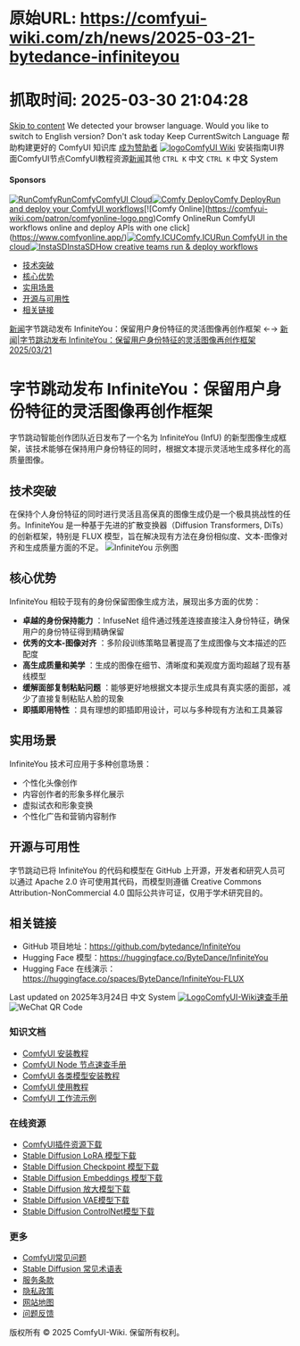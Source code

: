 # 原始URL: https://comfyui-wiki.com/zh/news/2025-03-21-bytedance-infiniteyou

# 抓取时间: 2025-03-30 21:04:28

[Skip to content](https://comfyui-wiki.com/zh/news/2025-03-21-bytedance-infiniteyou#reach-skip-nav)
We detected your browser language. Would you like to switch to English version?
Don't ask today
Keep CurrentSwitch Language
帮助构建更好的 ComfyUI 知识库 [成为赞助者](https://comfyui-wiki.com/zh/patrons)
[![logo](https://comfyui-wiki.com/logo.svg)ComfyUI Wiki](https://comfyui-wiki.com/zh)
安装指南UI界面ComfyUI节点ComfyUI教程资源[新闻](https://comfyui-wiki.com/zh/news)其他
`CTRL K`
中文
`CTRL K`
中文
System
#### Sponsors
[![RunComfy](https://comfyui-wiki.com/patron/runcomfy-logo.png)RunComfyComfyUI Cloud](https://www.runcomfy.com)[![Comfy Deploy](https://comfyui-wiki.com/patron/comfydeploy-logo.png)Comfy DeployRun and deploy your ComfyUI workflows](https://comfydeploy.com/?utm_source='comfyui-wiki'&utm_content='sidebar')[![Comfy Online](https://comfyui-wiki.com/patron/comfyonline-logo.png)Comfy OnlineRun ComfyUI workflows online and deploy APIs with one click](https://www.comfyonline.app/)[![Comfy.ICU](https://comfyui-wiki.com/patron/comfy-icu-logo.png)Comfy.ICURun ComfyUI in the cloud](https://comfy.icu/)[![InstaSD](https://comfyui-wiki.com/patron/instasd-logo.png)InstaSDHow creative teams run & deploy workflows](https://www.instasd.com/)
  * [技术突破](https://comfyui-wiki.com/zh/news/2025-03-21-bytedance-infiniteyou#技术突破)
  * [核心优势](https://comfyui-wiki.com/zh/news/2025-03-21-bytedance-infiniteyou#核心优势)
  * [实用场景](https://comfyui-wiki.com/zh/news/2025-03-21-bytedance-infiniteyou#实用场景)
  * [开源与可用性](https://comfyui-wiki.com/zh/news/2025-03-21-bytedance-infiniteyou#开源与可用性)
  * [相关链接](https://comfyui-wiki.com/zh/news/2025-03-21-bytedance-infiniteyou#相关链接)


[](https://forms.gle/LRjjgeMwDYLdwXbk9)
[新闻](https://comfyui-wiki.com/zh/news "新闻")字节跳动发布 InfiniteYou：保留用户身份特征的灵活图像再创作框架
←→
[新闻|字节跳动发布 InfiniteYou：保留用户身份特征的灵活图像再创作框架2025/03/21](https://comfyui-wiki.com/zh/news/2025-03-21-bytedance-infiniteyou)
# 字节跳动发布 InfiniteYou：保留用户身份特征的灵活图像再创作框架
字节跳动智能创作团队近日发布了一个名为 InfiniteYou (InfU) 的新型图像生成框架，该技术能够在保持用户身份特征的同时，根据文本提示灵活地生成多样化的高质量图像。
## 技术突破[](https://comfyui-wiki.com/zh/news/2025-03-21-bytedance-infiniteyou#技术突破)
在保持个人身份特征的同时进行灵活且高保真的图像生成仍是一个极具挑战性的任务。InfiniteYou 是一种基于先进的扩散变换器（Diffusion Transformers, DiTs）的创新框架，特别是 FLUX 模型，旨在解决现有方法在身份相似度、文本-图像对齐和生成质量方面的不足。
![InfiniteYou 示例图](https://raw.githubusercontent.com/bytedance/InfiniteYou/main/assets/teaser.jpg)
## 核心优势[](https://comfyui-wiki.com/zh/news/2025-03-21-bytedance-infiniteyou#核心优势)
InfiniteYou 相较于现有的身份保留图像生成方法，展现出多方面的优势：
  * **卓越的身份保持能力** ：InfuseNet 组件通过残差连接直接注入身份特征，确保用户的身份特征得到精确保留
  * **优秀的文本-图像对齐** ：多阶段训练策略显著提高了生成图像与文本描述的匹配度
  * **高生成质量和美学** ：生成的图像在细节、清晰度和美观度方面均超越了现有基线模型
  * **缓解面部复制粘贴问题** ：能够更好地根据文本提示生成具有真实感的面部，减少了直接复制粘贴人脸的现象
  * **即插即用特性** ：具有理想的即插即用设计，可以与多种现有方法和工具兼容


## 实用场景[](https://comfyui-wiki.com/zh/news/2025-03-21-bytedance-infiniteyou#实用场景)
InfiniteYou 技术可应用于多种创意场景：
  * 个性化头像创作
  * 内容创作者的形象多样化展示
  * 虚拟试衣和形象变换
  * 个性化广告和营销内容制作


## 开源与可用性[](https://comfyui-wiki.com/zh/news/2025-03-21-bytedance-infiniteyou#开源与可用性)
字节跳动已将 InfiniteYou 的代码和模型在 GitHub 上开源，开发者和研究人员可以通过 Apache 2.0 许可使用其代码，而模型则遵循 Creative Commons Attribution-NonCommercial 4.0 国际公共许可证，仅用于学术研究目的。
## 相关链接[](https://comfyui-wiki.com/zh/news/2025-03-21-bytedance-infiniteyou#相关链接)
  * GitHub 项目地址：<https://github.com/bytedance/InfiniteYou>
  * Hugging Face 模型：<https://huggingface.co/ByteDance/InfiniteYou>
  * Hugging Face 在线演示：<https://huggingface.co/spaces/ByteDance/InfiniteYou-FLUX>


Last updated on 2025年3月24日
中文
System
[![Logo](https://comfyui-wiki.com/logo.svg)ComfyUI-Wiki速查手册](https://comfyui-wiki.com/zh)
[](https://x.com/ComfyUIWiki)
![WeChat QR Code](https://comfyui-wiki.com/qrcode.jpg)
### 知识文档
  * [ComfyUI 安装教程](https://comfyui-wiki.com/zh/install)
  * [ComfyUI Node 节点速查手册](https://comfyui-wiki.com/zh/comfyui-nodes)
  * [ComfyUI 各类模型安装教程](https://comfyui-wiki.com/zh/install/install-models)
  * [ComfyUI 使用教程](https://comfyui-wiki.com/zh/tutorial)
  * [ComfyUI 工作流示例](https://comfyui-wiki.com/zh/workflows)


### 在线资源
  * [ComfyUI插件资源下载](https://comfyui-wiki.com/zh/resource/custom-nodes)
  * [Stable Diffusion LoRA 模型下载](https://comfyui-wiki.com/zh/resource/lora-models)
  * [Stable Diffusion Checkpoint 模型下载](https://comfyui-wiki.com/zh/resource/stable-diffusion-models)
  * [Stable Diffusion Embeddings 模型下载](https://comfyui-wiki.com/zh/resource/embedding-models)
  * [Stable Diffusion 放大模型下载](https://comfyui-wiki.com/zh/resource/upscale-models)
  * [Stable Diffusion VAE模型下载](https://comfyui-wiki.com/zh/resource/vae-models)
  * [Stable Diffusion ControlNet模型下载](https://comfyui-wiki.com/zh/resource/controlnet-models)


### 更多
  * [ComfyUI常见问题](https://comfyui-wiki.com/zh/faq)
  * [Stable Diffusion 常见术语表](https://comfyui-wiki.com/zh/glossary)
  * [服务条款](https://comfyui-wiki.com/zh/terms-of-service)
  * [隐私政策](https://comfyui-wiki.com/zh/privacy-policy)
  * [网站地图](https://comfyui-wiki.com/sitemap.xml)
  * [问题反馈](https://forms.gle/Mc7S1hNSWtdyZVzs8)


版权所有 © 2025 ComfyUI-Wiki. 保留所有权利。
